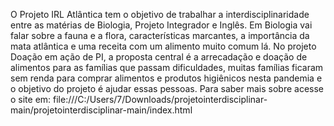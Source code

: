 O Projeto IRL Atlântica tem o objetivo de trabalhar a interdisciplinaridade entre as matérias de Biologia, Projeto Integrador e Inglês. Em Biologia vai falar sobre a fauna e a flora, características marcantes, a importância da mata atlântica e uma receita com um alimento muito comum lá. No projeto Doação em ação de PI, a proposta central é a arrecadação e doação de alimentos para as famílias que passam dificuldades, muitas famílias ficaram sem renda para comprar alimentos e produtos higiênicos nesta pandemia e o objetivo do projeto é ajudar essas pessoas. Para saber mais sobre acesse o site em: file:///C:/Users/7/Downloads/projetointerdisciplinar-main/projetointerdisciplinar-main/index.html
